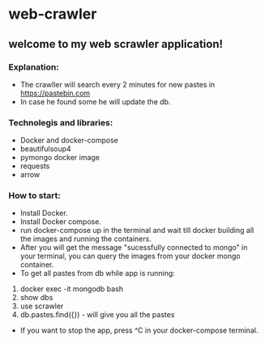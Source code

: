 # web-crawler

## welcome to my web scrawler application!

### Explanation: 
* The crawller will search every 2 minutes for new pastes in https://pastebin.com
* In case he found some he will update the db.

### Technolegis and libraries:
* Docker and docker-compose
* beautifulsoup4
* pymongo docker image
* requests
* arrow

### How to start:
* Install Docker.
* Install Docker compose.
* run docker-compose up in the terminal and wait till docker building all the images and running the containers.
* After you will get the message "sucessfully connected to mongo" in your terminal, you can query the images from your docker mongo container.
* To get all pastes from db while app is running:
1. docker exec -it mongodb bash
2. show dbs
3. use scrawler
4. db.pastes.find({}) - will give you all the pastes
* If you want to stop the app, press ^C in your docker-compose terminal. 



